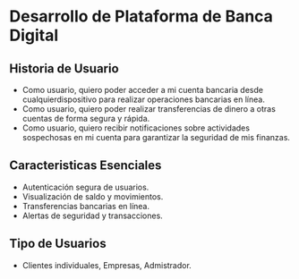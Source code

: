 # Desarrollo de Plataforma de Banca Digital

## Historia de Usuario
- Como usuario, quiero poder acceder a mi cuenta bancaria desde cualquierdispositivo para realizar operaciones bancarias en línea.
- Como usuario, quiero poder realizar transferencias de dinero a otras cuentas
de forma segura y rápida.
- Como usuario, quiero recibir notificaciones sobre actividades sospechosas en
mi cuenta para garantizar la seguridad de mis finanzas.

## Caracteristicas Esenciales
- Autenticación segura de usuarios.
- Visualización de saldo y movimientos.
- Transferencias bancarias en línea.
- Alertas de seguridad y transacciones.

 ## Tipo de Usuarios
 - Clientes individuales, Empresas, Admistrador.